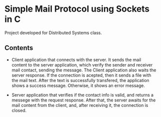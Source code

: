 # Simple Mail Protocol using Sockets in C

Project developed for Distributed Systems class. 

## Contents

* Client application that connects with the server. It sends the mail content to the server application, which verify the sender and receiver mail contact, sending the message. 
The Client application also waits the server response. If the connection is acepted, then it sends a file with the mail text. After the text is successfully transfered, the application shows a success message. Otherwise, it shows an error message. 

* Server application that verifies if the contact info is valid, and returns a messege with the request response. After that, the server awaits for the mail content from the client, and, after receiving it, the connection is closed.



